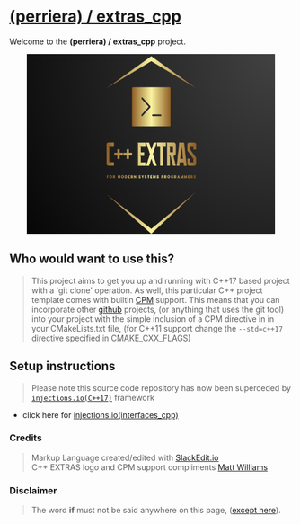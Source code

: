 


# [(perriera) / extras_cpp](https://github.com/perriera/extras_cpp)

Welcome to the **(perriera) / extras_cpp** project.

<div align="center">
  <img width="442" height="320" src="assets/extras.png">
  <br>
</div>

## Who would want to use this?

> This project aims to get you up and running with C++17 based project with a 'git clone' operation. As well, this particular C++ project template comes with builtin [CPM](https://github.com/cpm-cmake/CPM.cmake) support. This means that you can incorporate other [github](https://github.com) projects, (or anything that uses the git tool) into your project with the simple inclusion of a CPM directive in in your CMakeLists.txt file, (for C++11 support change the `--std=c++17` directive specified in CMAKE_CXX_FLAGS)

## Setup instructions
> Please note this source code repository has now been superceded by [`injections.io(C++17)`](https://github.com/perriera/injections) framework
- click here for  [injections.io(interfaces_cpp)](https://github.com/perriera/interfaces_cpp)

### Credits
> Markup Language created/edited with [SlackEdit.io](https://stackedit.io/app#)<br/>
> C++ EXTRAS logo and CPM support compliments [Matt Williams](https://github.com/thebashpotato)<br/>

### Disclaimer
> The word **if** must not be said anywhere on this page, ([except here](https://www.britannica.com/topic/Monty-Pythons-Flying-Circus)).
